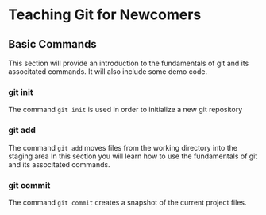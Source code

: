 # Teaching Git for Newcomers

## Basic Commands

This section will provide an introduction to the fundamentals of git and its associtated commands. It will also include some demo code.

### git init

The command `git init` is used in order to initialize a new git repository

### git add

The command `git add` moves files from the working directory into the staging area
In this section you will learn how to use the fundamentals of git and its associtated commands.

### git commit

The command `git commit` creates a snapshot of the current project files.
